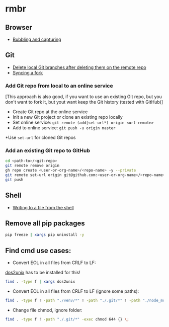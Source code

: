 # rmbr

## Browser

- [Bubbling and capturing](https://javascript.info/bubbling-and-capturing)

## Git

- [Delete local Git branches after deleting them on the remote repo](https://stackoverflow.com/questions/17983068/delete-local-git-branches-after-deleting-them-on-the-remote-repo)
- [Syncing a fork](https://help.github.com/articles/syncing-a-fork/)

### Add Git repo from local to an online service

[This approach is also good, if you want to use an existing Git repo,
but you don't want to fork it, but yout want keep the Git history
(tested with GitHub)]

- Create Git repo at the online service
- Init a new Git project or clone an existing repo locally
- Set online service: `git remote (add|set-url*) origin <url-remote>`
- Add to online service: `git push -u origin master`

\*Use `set-url` for cloned Git repos

### Add an existing Git repo to GitHub

```sh
cd <path-to>/<git-repo>
git remote remove origin
gh repo create <user-or-org-name>/<repo-name> -y --private
git remote set-url origin git@github.com:<user-or-org-name>/<repo-name>.git
git push
```

## Shell

- [Writing to a file from the shell](https://ubuntuforums.org/showthread.php?t=1623835&s=6d8ff5a066c767992033be9ed7913ba1&p=10127051#post10127051)

## Remove all pip packages

```bash
pip freeze | xargs pip uninstall -y
```

## Find cmd use cases:

- Convert EOL in all files from CRLF to LF:

[dos2unix](http://dos2unix.sourceforge.net/) has to be installed for this!

```bash
find . -type f | xargs dos2unix
```

- Convert EOL in all files from CRLF to LF (ignore some paths):

```bash
find . -type f ! -path "./venv/*" ! -path "./.git/*" ! -path "./node_modules/*" | xargs dos2unix
```

- Change file chmod, ignore folder: 

```bash
find . -type f ! -path "./.git/*" -exec chmod 644 {} \;
```
